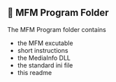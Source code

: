 ## :open_file_folder: MFM Program Folder

The MFM Program folder contains 
- the MFM excutable
- short instructions
- the MediaInfo DLL
- the standard ini file
- this readme
